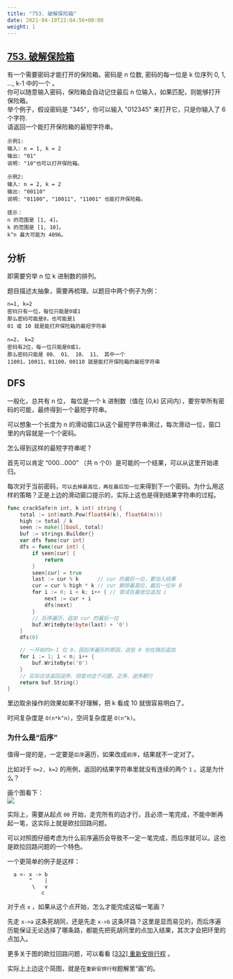 ```yaml
---
title: "753. 破解保险箱"
date: 2021-04-19T22:04:56+08:00
weight: 1
---
```


## [753. 破解保险箱](https://leetcode-cn.com/problems/cracking-the-safe)

有一个需要密码才能打开的保险箱。密码是 n 位数, 密码的每一位是 k 位序列 0, 1, ..., k-1 中的一个 。  
你可以随意输入密码，保险箱会自动记住最后 n 位输入，如果匹配，则能够打开保险箱。  
举个例子，假设密码是 "345"，你可以输入 "012345" 来打开它，只是你输入了 6 个字符.  
请返回一个能打开保险箱的最短字符串。

```
示例1:
输入: n = 1, k = 2
输出: "01"
说明: "10"也可以打开保险箱。

示例2:
输入: n = 2, k = 2
输出: "00110"
说明: "01100", "10011", "11001" 也能打开保险箱。

提示：
n 的范围是 [1, 4]。
k 的范围是 [1, 10]。
k^n 最大可能为 4096。
```

## 分析

即需要穷举 n 位 k 进制数的排列。

题目描述太抽象，需要再梳理。以题目中两个例子为例：

```
n=1, k=2
密码只有一位，每位只能是0或1
那么密码可能是0，也可能是1
01 或 10 就是能打开保险箱的最短字符串
```

```
n=2， k=2
密码有2位，每一位只能是0或1，
那么密码只能是 00、 01、 10、 11， 其中一个
11001，10011，01100，00110 就是能打开保险箱的最短字符串
```

## DFS

一般化，总共有 n 位， 每位是一个 k 进制数（值在 [0,k) 区间内），要穷举所有密码的可能，最终得到一个最短字符串。

可以想象一个长度为 n 的滑动窗口从这个最短字符串滑过，每次滑动一位，窗口里的内容就是一个个密码。

怎么得到这样的最短字符串呢？

首先可以肯定 “000...000” （共 n 个0）是可能的一个结果，可以从这里开始递归。

每次对于当前密码，`可以去掉最高位，再在最后加一位`来得到下一个密码。为什么用这样的策略？正是上边的滑动窗口提示的，实际上这也是得到结果字符串的过程。

```go
func crackSafe(n int, k int) string {
	total := int(math.Pow(float64(k), float64(n)))
	high := total / k
	seen := make([]bool, total)
	buf := strings.Builder{}
	var dfs func(cur int)
	dfs = func(cur int) {
		if seen[cur] {
			return
		}
		seen[cur] = true
		last := cur % k      // cur 的最后一位，要加入结果
		cur = cur % high * k // cur 删除最高位，最后一位补 0
		for i := 0; i < k; i++ { // 尝试在最低位追加 i
			next := cur + i
			dfs(next)
		}
		// 后序遍历，追加 cur 的最后一位
		buf.WriteByte(byte(last) + '0')
	}
	dfs(0)

    // 一开始的n-1 位 0，因后序遍历的原因，这些 0 也在随后追加
	for i := 1; i < n; i++ { 
		buf.WriteByte('0')
	}
	// 实际应该返回逆序，但是对这个问题，正序、逆序都行
	return buf.String()
}
```

里边取余操作的效果如果不好理解，把 k 看成 10 就很容易明白了。

时间复杂度是 `O(n*k^n)`，空间复杂度是 `O(n^k)`。

### 为什么是“后序”

值得一提的是，一定要是`后序`遍历，如果改成`前序`，结果就不一定对了。

比如对于 `n=2, k=2` 的用例，返回的结果字符串里就没有连续的两个 `1` 。这是为什么？

画个图看下：  
![](https://raw.githubusercontent.com/zrcoder/leetcodeGo/master/solutions/cracking-the-safe/1.png)

实际上，需要从起点 `00` 开始，走完所有的边才行，且必须一笔完成，不能中断再起一笔，这实际上就是欧拉回路问题。

可以对照图仔细考虑为什么前序遍历会导致不一定一笔完成，而后序就可以。这也是欧拉回路问题的一个特色。

一个更简单的例子是这样：

```
  a <- x -> b
       ^    |
        \   v
           c 
```

对于点 `x` ，如果从这个点开始，怎么才能完成这幅一笔画？

先走 `x->a` 这条死胡同，还是先走 `x->b` 这条环路？这里是显而易见的，而后序遍历能保证无论选择了哪条路，都能先把死胡同里的点加入结果，其次才会把环里的点加入。

更多关于图的欧拉回路问题，可以看看 [[332] 重新安排行程](/main/graph/reconstruct-itinerary) 。

实际上上边这个简图，就是在`重新安排行程`题解里“画”的。
